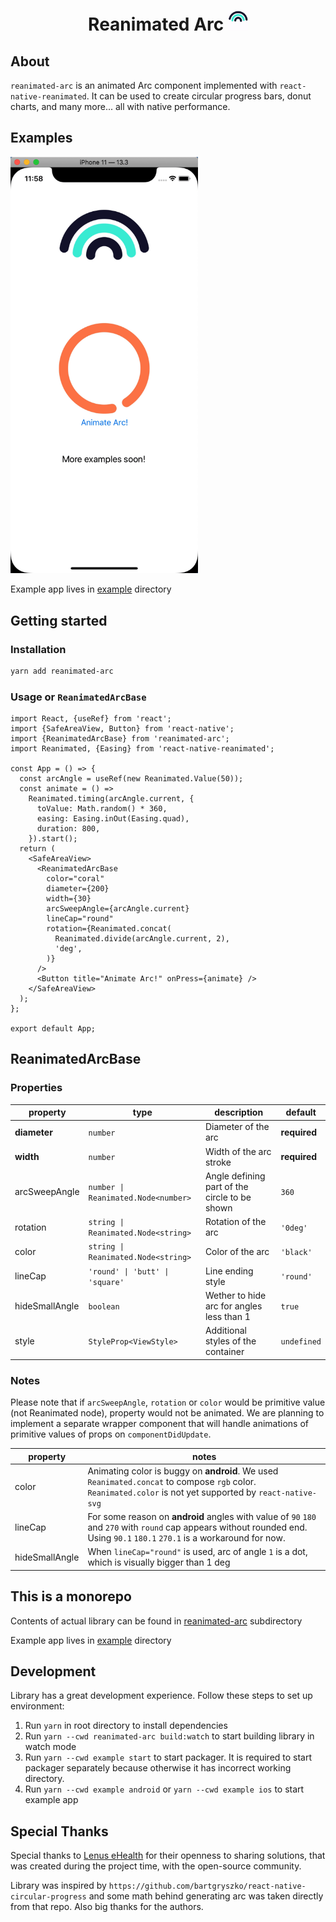 <h1 align="center">
  Reanimated Arc
  <img width="32" height="32" src="./assets/arc-logo.gif">
</h1>

## About

`reanimated-arc` is an animated Arc component implemented with `react-native-reanimated`. It can be used to create circular progress bars, donut charts, and many more... all with native performance.

## Examples

<img src="./assets/arc-example.gif" width="300">

Example app lives in [example](/example) directory

## Getting started

### Installation

```sh
yarn add reanimated-arc
```

### Usage or `ReanimatedArcBase`

```tsx
import React, {useRef} from 'react';
import {SafeAreaView, Button} from 'react-native';
import {ReanimatedArcBase} from 'reanimated-arc';
import Reanimated, {Easing} from 'react-native-reanimated';

const App = () => {
  const arcAngle = useRef(new Reanimated.Value(50));
  const animate = () =>
    Reanimated.timing(arcAngle.current, {
      toValue: Math.random() * 360,
      easing: Easing.inOut(Easing.quad),
      duration: 800,
    }).start();
  return (
    <SafeAreaView>
      <ReanimatedArcBase
        color="coral"
        diameter={200}
        width={30}
        arcSweepAngle={arcAngle.current}
        lineCap="round"
        rotation={Reanimated.concat(
          Reanimated.divide(arcAngle.current, 2),
          'deg',
        )}
      />
      <Button title="Animate Arc!" onPress={animate} />
    </SafeAreaView>
  );
};

export default App;
```

## ReanimatedArcBase

### Properties

| property       | type                                | description                                   | default      |
| -------------- | ----------------------------------- | --------------------------------------------- | ------------ |
| **diameter**   | `number`                            | Diameter of the arc                           | **required** |
| **width**      | `number`                            | Width of the arc stroke                       | **required** |
| arcSweepAngle  | `number \| Reanimated.Node<number>` | Angle defining part of the circle to be shown | `360`        |
| rotation       | `string \| Reanimated.Node<string>` | Rotation of the arc                           | `'0deg'`     |
| color          | `string \| Reanimated.Node<string>` | Color of the arc                              | `'black'`    |
| lineCap        | `'round' \| 'butt' \| 'square'`     | Line ending style                             | `'round'`    |
| hideSmallAngle | `boolean`                           | Wether to hide arc for angles less than 1     | `true`       |
| style          | `StyleProp<ViewStyle>`              | Additional styles of the container            | `undefined`  |

### Notes

Please note that if `arcSweepAngle`, `rotation` or `color` would be primitive value (not Reanimated node), property would not be animated.
We are planning to implement a separate wrapper component that will handle animations of primitive values of props on `componentDidUpdate`.

| property       | notes                                                                                                                                                                        |
| -------------- | ---------------------------------------------------------------------------------------------------------------------------------------------------------------------------- |
| color          | Animating color is buggy on **android**. We used `Reanimated.concat` to compose `rgb` color. `Reanimated.color` is not yet supported by `react-native-svg`                   |
| lineCap        | For some reason on **android** angles with value of `90` `180` and `270` with `round` cap appears without rounded end. Using `90.1` `180.1` `270.1` is a workaround for now. |
| hideSmallAngle | When `lineCap="round"` is used, arc of angle `1` is a dot, which is visually bigger than 1 deg                                                                               |

## This is a monorepo

Contents of actual library can be found in [reanimated-arc](/reanimated-arc) subdirectory

Example app lives in [example](/example) directory

## Development

Library has a great development experience. Follow these steps to set up environment:

1. Run `yarn` in root directory to install dependencies
1. Run `yarn --cwd reanimated-arc build:watch` to start building library in watch mode
1. Run `yarn --cwd example start` to start packager. It is required to start packager separately because otherwise it has incorrect working directory.
1. Run `yarn --cwd example android` or `yarn --cwd example ios` to start example app

## Special Thanks

Special thanks to [Lenus eHealth](https://www.lenusehealth.com/) for their openness to sharing solutions, that was created during the project time, with the open-source community.

Library was inspired by `https://github.com/bartgryszko/react-native-circular-progress` and some math behind generating arc was taken directly from that repo. Also big thanks for the authors.
